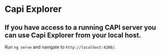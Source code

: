 # Capi Explorer


## If you have access to a running CAPI server you can use Capi Explorer from your local host.

Run `ng serve` and navigate to `http://localhost:4200/`. 

